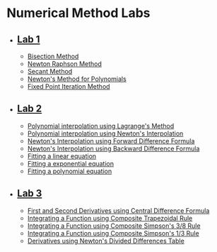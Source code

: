 # Numerical Method Labs

- ## [Lab 1](https://github.com/sthsuyash/CSIT_Labs/tree/main/3rd_Semester/Numerical_Method/Lab-1)

  - [Bisection Method](https://github.com/sthsuyash/C-projects/blob/main/Numerical_Method/Lab-1/bisectionMethod.c)
  - [Newton Raphson Method](https://github.com/sthsuyash/C-projects/blob/main/Numerical_Method/Lab-1/newtonRaphsonMethod.c)
  - [Secant Method](https://github.com/sthsuyash/C-projects/blob/main/Numerical_Method/Lab-1/secantMethod.c)
  - [Newton's Method for Polynomials](https://github.com/sthsuyash/C-projects/blob/main/Numerical_Method/Lab-1/newtonsMethodForPolynomials.c)
  - [Fixed Point Iteration Method](https://github.com/sthsuyash/C-projects/blob/main/Numerical_Method/Lab-1/fixedPointIterationMethod.c)

- ## [Lab 2](https://github.com/sthsuyash/CSIT_Labs/tree/main/3rd_Semester/Numerical_Method/Lab-2)

  - [Polynomial interpolation using Lagrange's Method](https://github.com/sthsuyash/C-projects/blob/main/Numerical_Method/Lab-2/Lagrange.c)
  - [Polynomial interpolation using Newton's Interpolation](https://github.com/sthsuyash/C-projects/blob/main/Numerical_Method/Lab-2/Newton_Interpolation.c)
  - [Newton's Interpolation using Forward Difference Formula](https://github.com/sthsuyash/C-projects/blob/main/Numerical_Method/Lab-2/ForwardDifference.c)
  - [Newton's Interpolation using Backward Difference Formula](https://github.com/sthsuyash/C-projects/blob/main/Numerical_Method/Lab-2/BackwardDifference.c)
  - [Fitting a linear equation](https://github.com/sthsuyash/C-projects/blob/main/Numerical_Method/Lab-2/Fitting_LinearEqn.c)
  - [Fitting a exponential equation](https://github.com/sthsuyash/C-projects/blob/main/Numerical_Method/Lab-2/Exponential_Fitting.c)
  - [Fitting a polynomial equation](https://github.com/sthsuyash/C-projects/blob/main/Numerical_Method/Lab-2/Fitting_PolynomialEqn.c)

- ## [Lab 3](https://github.com/sthsuyash/CSIT_Labs/tree/main/3rd_Semester/Numerical_Method/Lab-3)

  - [First and Second Derivatives using Central Difference Formula](https://github.com/sthsuyash/CSIT_Labs/blob/main/3rd_Semester/Numerical_Method/Lab-3/derivatives_centralDifference.c)
  - [Integrating a Function using Composite Trapezoidal Rule](https://github.com/sthsuyash/CSIT_Labs/blob/main/3rd_Semester/Numerical_Method/Lab-3/compositeTrapezoidalRule.c)
  - [Integrating a Function using Composite Simpson's 3/8 Rule](https://github.com/sthsuyash/CSIT_Labs/blob/main/3rd_Semester/Numerical_Method/Lab-3/compositeSimpsons_3By8_Rule.c)
  - [Integrating a Function using Composite Simpson's 1/3 Rule](https://github.com/sthsuyash/CSIT_Labs/blob/main/3rd_Semester/Numerical_Method/Lab-3/compositeSimpsons_1By3_Rule.c)
  - [Derivatives using Newton's Divided Differences Table](https://github.com/sthsuyash/CSIT_Labs/blob/main/3rd_Semester/Numerical_Method/Lab-3/derivates_newtons_divided_difference_table.c)
